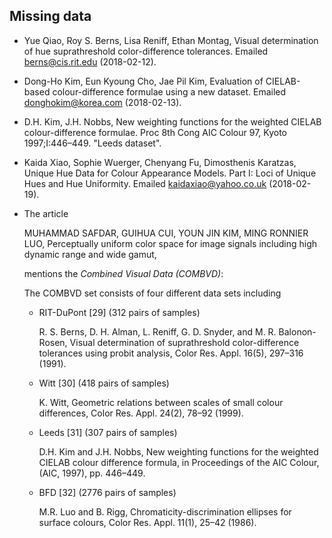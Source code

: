 ## Missing data

* Yue Qiao, Roy S. Berns, Lisa Reniff, Ethan Montag,
  Visual determination of hue suprathreshold color-difference tolerances.
  Emailed <berns@cis.rit.edu> (2018-02-12).

* Dong-Ho Kim, Eun Kyoung Cho, Jae Pil Kim,
  Evaluation of CIELAB-based colour-difference formulae using a new dataset.
  Emailed <donghokim@korea.com> (2018-02-13).

* D.H. Kim, J.H. Nobbs,
  New weighting functions for the weighted CIELAB colour-difference formulae.
  Proc 8th Cong AIC Colour 97, Kyoto 1997;I:446–449.
  "Leeds dataset".

* Kaida Xiao, Sophie Wuerger, Chenyang Fu, Dimosthenis Karatzas,
  Unique Hue Data for Colour Appearance Models. Part I: Loci of Unique Hues and
  Hue Uniformity.
  Emailed <kaidaxiao@yahoo.co.uk> (2018-02-19).

* The article

    MUHAMMAD SAFDAR, GUIHUA CUI, YOUN JIN KIM, MING RONNIER LUO,
    Perceptually uniform color space for image signals including high dynamic
    range and wide gamut,

  mentions the *Combined Visual Data (COMBVD)*:

  The COMBVD set consists of four different data sets including

  * RIT-DuPont [29] (312 pairs of samples)

     R. S. Berns, D. H. Alman, L. Reniff, G. D. Snyder, and M. R.
     Balonon-Rosen,
     Visual determination of suprathreshold color-difference tolerances using
     probit analysis,
     Color Res. Appl. 16(5), 297–316 (1991).

  * Witt [30] (418 pairs of samples)

     K. Witt,
     Geometric relations between scales of small colour differences,
     Color Res. Appl. 24(2), 78–92 (1999).

  * Leeds [31] (307 pairs of samples)

     D.H. Kim and J.H. Nobbs,
     New weighting functions for the weighted CIELAB colour difference formula,
     in Proceedings of the AIC Colour, (AIC, 1997), pp. 446–449.

  * BFD [32] (2776 pairs of samples)

     M.R. Luo and B. Rigg,
     Chromaticity-discrimination ellipses for surface colours,
     Color Res. Appl. 11(1), 25–42 (1986).
